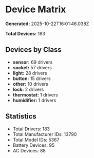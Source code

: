 # Device Matrix

**Generated:** 2025-10-22T16:01:46.038Z

**Total Devices:** 183

## Devices by Class

- **sensor:** 69 drivers
- **socket:** 57 drivers
- **light:** 28 drivers
- **button:** 15 drivers
- **other:** 10 drivers
- **lock:** 2 drivers
- **thermostat:** 1 drivers
- **humidifier:** 1 drivers

## Statistics

- Total Drivers: 183
- Total Manufacturer IDs: 13790
- Total Model IDs: 5367
- Battery Devices: 95
- AC Devices: 88
